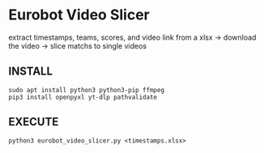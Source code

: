 Eurobot Video Slicer
====
extract timestamps, teams, scores, and video link from a xlsx -> download the video -> slice matchs to single videos

## INSTALL

```
sudo apt install python3 python3-pip ffmpeg
pip3 install openpyxl yt-dlp pathvalidate
```

## EXECUTE

```
python3 eurobot_video_slicer.py <timestamps.xlsx>
```
